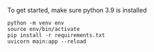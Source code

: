 To get started, make sure python 3.9 is installed
```
python -m venv env
source env/bin/activate
pip install -r requirements.txt
uvicorn main:app --reload
````